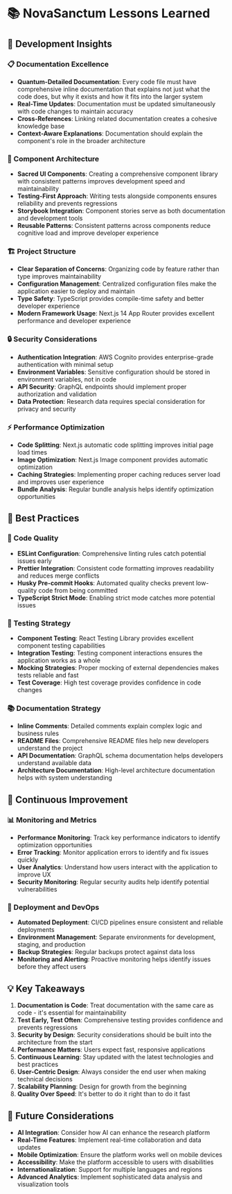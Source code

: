 # 📚 NovaSanctum Lessons Learned

## 🎯 Development Insights

### 📋 Documentation Excellence

- **Quantum-Detailed Documentation**: Every code file must have comprehensive inline documentation that explains not just what the code does, but why it exists and how it fits into the larger system
- **Real-Time Updates**: Documentation must be updated simultaneously with code changes to maintain accuracy
- **Cross-References**: Linking related documentation creates a cohesive knowledge base
- **Context-Aware Explanations**: Documentation should explain the component's role in the broader architecture

### 🧩 Component Architecture

- **Sacred UI Components**: Creating a comprehensive component library with consistent patterns improves development speed and maintainability
- **Testing-First Approach**: Writing tests alongside components ensures reliability and prevents regressions
- **Storybook Integration**: Component stories serve as both documentation and development tools
- **Reusable Patterns**: Consistent patterns across components reduce cognitive load and improve developer experience

### 🏗️ Project Structure

- **Clear Separation of Concerns**: Organizing code by feature rather than type improves maintainability
- **Configuration Management**: Centralized configuration files make the application easier to deploy and maintain
- **Type Safety**: TypeScript provides compile-time safety and better developer experience
- **Modern Framework Usage**: Next.js 14 App Router provides excellent performance and developer experience

### 🔒 Security Considerations

- **Authentication Integration**: AWS Cognito provides enterprise-grade authentication with minimal setup
- **Environment Variables**: Sensitive configuration should be stored in environment variables, not in code
- **API Security**: GraphQL endpoints should implement proper authorization and validation
- **Data Protection**: Research data requires special consideration for privacy and security

### ⚡ Performance Optimization

- **Code Splitting**: Next.js automatic code splitting improves initial page load times
- **Image Optimization**: Next.js Image component provides automatic optimization
- **Caching Strategies**: Implementing proper caching reduces server load and improves user experience
- **Bundle Analysis**: Regular bundle analysis helps identify optimization opportunities

## 🚀 Best Practices

### 📝 Code Quality

- **ESLint Configuration**: Comprehensive linting rules catch potential issues early
- **Prettier Integration**: Consistent code formatting improves readability and reduces merge conflicts
- **Husky Pre-commit Hooks**: Automated quality checks prevent low-quality code from being committed
- **TypeScript Strict Mode**: Enabling strict mode catches more potential issues

### 🧪 Testing Strategy

- **Component Testing**: React Testing Library provides excellent component testing capabilities
- **Integration Testing**: Testing component interactions ensures the application works as a whole
- **Mocking Strategies**: Proper mocking of external dependencies makes tests reliable and fast
- **Test Coverage**: High test coverage provides confidence in code changes

### 📚 Documentation Strategy

- **Inline Comments**: Detailed comments explain complex logic and business rules
- **README Files**: Comprehensive README files help new developers understand the project
- **API Documentation**: GraphQL schema documentation helps developers understand available data
- **Architecture Documentation**: High-level architecture documentation helps with system understanding

## 🔄 Continuous Improvement

### 📊 Monitoring and Metrics

- **Performance Monitoring**: Track key performance indicators to identify optimization opportunities
- **Error Tracking**: Monitor application errors to identify and fix issues quickly
- **User Analytics**: Understand how users interact with the application to improve UX
- **Security Monitoring**: Regular security audits help identify potential vulnerabilities

### 🚀 Deployment and DevOps

- **Automated Deployment**: CI/CD pipelines ensure consistent and reliable deployments
- **Environment Management**: Separate environments for development, staging, and production
- **Backup Strategies**: Regular backups protect against data loss
- **Monitoring and Alerting**: Proactive monitoring helps identify issues before they affect users

## 💡 Key Takeaways

1. **Documentation is Code**: Treat documentation with the same care as code - it's essential for maintainability
2. **Test Early, Test Often**: Comprehensive testing provides confidence and prevents regressions
3. **Security by Design**: Security considerations should be built into the architecture from the start
4. **Performance Matters**: Users expect fast, responsive applications
5. **Continuous Learning**: Stay updated with the latest technologies and best practices
6. **User-Centric Design**: Always consider the end user when making technical decisions
7. **Scalability Planning**: Design for growth from the beginning
8. **Quality Over Speed**: It's better to do it right than to do it fast

## 🎯 Future Considerations

- **AI Integration**: Consider how AI can enhance the research platform
- **Real-Time Features**: Implement real-time collaboration and data updates
- **Mobile Optimization**: Ensure the platform works well on mobile devices
- **Accessibility**: Make the platform accessible to users with disabilities
- **Internationalization**: Support for multiple languages and regions
- **Advanced Analytics**: Implement sophisticated data analysis and visualization tools
